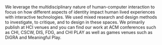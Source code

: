 <!-- Bi -->

We leverage the multidisciplinary nature of human-computer interaction to focus on how different aspects of identity impact human lived experiences with interactive technologies. We used mixed research and design methods to investigate, to critique, and to design in these spaces. We primarily publish at HCI venues and you can find our work at ACM conferences such as CHI, CSCW, DIS, FDG, and CHI PLAY as well as games venues such as DiGRA and Meaningful Play.
